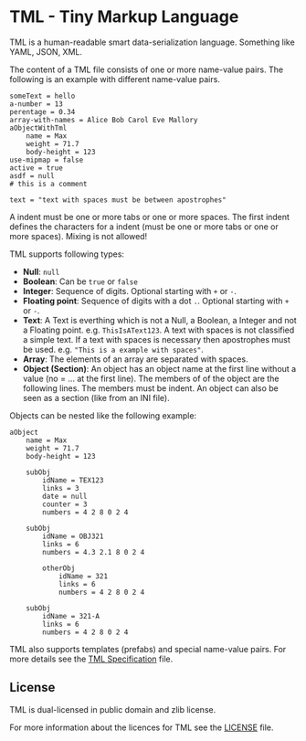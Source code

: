 TML - Tiny Markup Language
==========================

TML is a human-readable smart data-serialization language. Something like YAML, JSON, XML.

The content of a TML file consists of one or more name-value pairs. The following is an example with different name-value pairs.

	someText = hello
	a-number = 13
	perentage = 0.34
	array-with-names = Alice Bob Carol Eve Mallory
	aObjectWithTml
		name = Max
		weight = 71.7
		body-height = 123
	use-mipmap = false
	active = true
	asdf = null
	# this is a comment

	text = "text with spaces must be between apostrophes"

A indent must be one or more tabs or one or more spaces.
The first indent defines the characters for a indent (must be one or more tabs or one or more spaces). Mixing is not allowed!

TML supports following types:

 * **Null**:             `null`
 * **Boolean**:          Can be `true` or `false`
 * **Integer**:          Sequence of digits. Optional starting with `+` or `-`.
 * **Floating point**:   Sequence of digits with a dot `.`. Optional starting with `+` or `-`.
 * **Text**:             A Text is everthing which is not a Null, a Boolean, a Integer and not a Floating point.
                         e.g. `ThisIsAText123`. A text with spaces is not classified a simple text.
                         If a text with spaces is necessary then apostrophes must be used.
                         e.g. `"This is a example with spaces"`.
 * **Array**:            The elements of an array are separated with spaces.
 * **Object (Section)**: An object has an object name at the first line without a value (no = ... at the first line).
                         The members of of the object are the following lines. The members must be indent.
			 An object can also be seen as a section (like from an INI file).

Objects can be nested like the following example:

	aObject
		name = Max
		weight = 71.7
		body-height = 123

		subObj
			idName = TEX123
			links = 3
			date = null
			counter = 3
			numbers = 4 2 8 0 2 4

		subObj
			idName = OBJ321
			links = 6
			numbers = 4.3 2.1 8 0 2 4

			otherObj
				idName = 321
				links = 6
				numbers = 4 2 8 0 2 4

		subObj
			idName = 321-A
			links = 6
			numbers = 4 2 8 0 2 4

TML also supports templates (prefabs) and special name-value pairs. For more details see the [TML Specification](tml-specification.md) file.

License
-------
TML is dual-licensed in public domain and zlib license.

For more information about the licences for TML see the [LICENSE](LICENSE) file.

